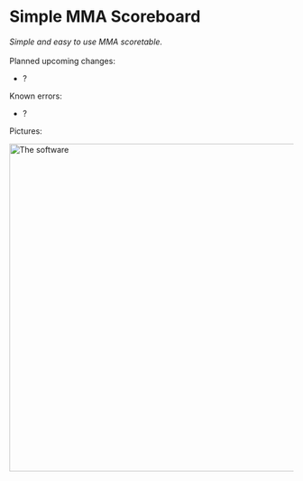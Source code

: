 # Simple MMA Scoreboard
*Simple and easy to use MMA scoretable.*
<br>
<br>
Planned upcoming changes:
- ?

Known errors:
- ?

Pictures:
<p align="left">
  <img src="https://i.imgur.com/fT7jP8S.png" width="580" title="The software"><br><br>
</p>
